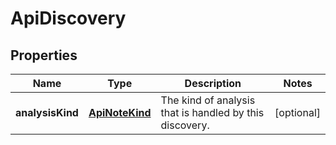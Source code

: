 
# ApiDiscovery

## Properties
Name | Type | Description | Notes
------------ | ------------- | ------------- | -------------
**analysisKind** | [**ApiNoteKind**](ApiNoteKind.md) | The kind of analysis that is handled by this discovery. |  [optional]



